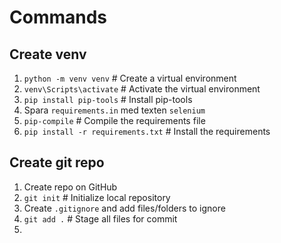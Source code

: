 # Commands

## Create venv

1. `python -m venv venv`      # Create a virtual environment
2. `venv\Scripts\activate`    # Activate the virtual environment
3. `pip install pip-tools`    # Install pip-tools
4. Spara `requirements.in` med texten `selenium`
5. `pip-compile`              # Compile the requirements file
6. `pip install -r requirements.txt`  # Install the requirements

## Create git repo

1. Create repo on GitHub
2. `git init` # Initialize local repository
3. Create `.gitignore` and add files/folders to ignore
4. `git add .` # Stage all files for commit
5. 